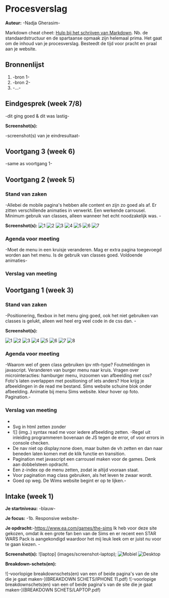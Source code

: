 # Procesverslag
**Auteur:** -Nadja Gherasim-

Markdown cheat cheet: [Hulp bij het schrijven van Markdown](https://github.com/adam-p/markdown-here/wiki/Markdown-Cheatsheet). Nb. de standaardstructuur en de spartaanse opmaak zijn helemaal prima. Het gaat om de inhoud van je procesverslag. Besteedt de tijd voor pracht en praal aan je website.



## Bronnenlijst
1. -bron 1-
2. -bron 2-
3. -...-



## Eindgesprek (week 7/8)

-dit ging goed & dit was lastig-

**Screenshot(s):**

-screenshot(s) van je eindresultaat-



## Voortgang 3 (week 6)

-same as voortgang 1-



## Voortgang 2 (week 5)

### Stand van zaken

-Allebei de mobile pagina's hebben alle content en zijn zo goed als af. Er zitten verschillende animaties in verwerkt. Een werkende carrousel. Minimum gebruik van classes, alleen wanneer het echt noodzakelijk was.  -

**Screenshot(s):**
![1](images/voortgang2-1.png)
![2](images/voortgang2-2.png)
![3](images/voortgang2-3.png)
![4](images/voortgang2-4.png)
![5](images/voortgang2-5.png)
![6](images/voortgang2-6.png)
![7](images/voortgang2-7.png)



### Agenda voor meeting

-Moet de menu in een kruisje veranderen. Mag er extra pagina toegevoegd worden aan het menu. Is de gebruik van classes goed. Voldoende animaties-

### Verslag van meeting




## Voortgang 1 (week 3)

### Stand van zaken

-Positionering, flexbox in het menu ging goed, ook het niet gebruiken van classes is gelukt, alleen wel heel erg veel code in de css dan. -

**Screenshot(s):**

![1](images/voortgang1-1.png)
![2](images/voortgang1-2.png)
![3](images/voortgang1-3.png)
![4](images/voortgang1-4.png)
![5](images/voortgang1-5.png)
![6](images/voortgang1-6.png)
![7](images/voortgang1-7.png)
![8](images/voortgang1-8.png)

### Agenda voor meeting

-Waarom wel of geen class gebruiken ipv nth-type? Foutmeldingen in javascript. Veranderen van burger menu naar kruis. Vragen over microinteracties: hamburger menu, inzoomen van afbeelding met css? Foto's laten overlappen met positioning of iets anders? Hoe krijg je afbeeldingen in de read me bestand. Sims website schuine blok onder afbeelding. Animatie bij menu Sims website. kleur hover op foto. Pagination.-

### Verslag van meeting

-
- Svg in html zetten zonder <img>
-  ![] (img..) syntax read me voor iedere afbeelding zetten.
-Regel uit inleiding programmeren bovenaan de JS tegen de error, of voor errors in console checken.
-  De nav niet op display:none doen, maar buiten de vh zetten en dan naar beneden laten komen met de klik functie en transition.
-  Pagination met javascript een carrousel maken voor de games. Denk aan dobbelsteen opdracht.
-  Een z-index op de menu zetten, zodat ie altijd vooraan staat.
-  Voor pagination mag class gebruiken, als het leven te zwaar wordt.
-  Goed op weg. De Wims website begint er op te lijken.-



## Intake (week 1)

**Je startniveau:** -blauw-

**Je focus:** -1b. Responsive website-

**Je opdracht:**-https://www.ea.com/games/the-sims
Ik heb voor deze site gekozen, omdat ik een grote fan ben van de Sims en er recent een STAR WARS Pack is aangekondigd waardoor het mij leuk leek om er juist nu voor te gaan kiezen. -

**Screenshot(s):** ![laptop] (images/screenshot-laptop); 
![Mobiel]( images/screenshot-iphone11.png)
![Desktop]( images/screendhot-laptop.png)


**Breakdown-schets(en):**

![-voorlopige breakdownschets(en) van een of beide pagina's van de site die je gaat maken-](BREAKDOWN SCHETS/IPHONE 11.pdf)
![-voorlopige breakdownschets(en) van een of beide pagina's van de site die je gaat maken-](BREAKDOWN SCHETS/LAPTOP.pdf)
